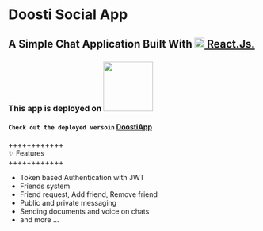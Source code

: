 # Doosti Social App
## A Simple Chat Application Built With [<img src="https://upload.wikimedia.org/wikipedia/commons/thumb/a/a7/React-icon.svg/512px-React-icon.svg.png?20220125121207" width="20" height="auto" /> React.Js.](https://reactjs.org/)
### This app is deployed on [<img src="https://www.nicepng.com/png/detail/67-671824_heroku-logo-heroku.png" width="100" height="auto" />](https://www.heroku.com)
#### `Check out the deployed versoin` [DoostiApp](https://dostiApp.herokuapp.com/) 

++++++++++++
<br>
✨ Features
<br>
++++++++++++

- Token based Authentication with JWT
- Friends system
- Friend request, Add friend, Remove friend
- Public and private messaging
- Sending documents and voice on chats
- and more ...
